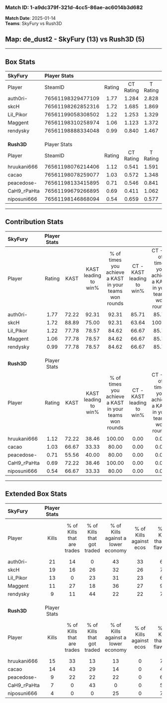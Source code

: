 ### Match ID: 1-a9dc379f-321d-4cc5-86ae-ac6014b3d682  
**Match Date**: 2025-01-14  
**Teams**: SkyFury vs Rush3D  

## **Map**: de_dust2 - SkyFury (13) vs Rush3D (5)  
---  

## Box Stats  

| **SkyFury** | Player Stats      |        |           |          |       |       |       |         |        |      |     |
| :- | :- | :-: | :-: | :-: | :-: | :-: | :-: | :-: | :-: | :-: | :-: |
| Player      | SteamID           | Rating | CT Rating | T Rating | KAST  |  ADR  | Kills | Assists | Deaths | K/D  | HS% |
| auth0ri-    | 76561198329477109 |  1.77  |   1.284   |  2.828   | 72.22 | 105.3 |  21   |    2    |   6    | 3.50 | 61  |
| skcH        | 76561198262852316 |  1.72  |   1.685   |  1.869   | 88.89 | 113.3 |  19   |    5    |   10   | 1.90 | 57  |
| Lil_Pikor   | 76561199058308502 |  1.22  |   1.253   |  1.329   | 77.78 | 67.3  |  13   |    3    |   9    | 1.44 | 53  |
| Maggent     | 76561198310258974 |  1.06  |   1.123   |  1.372   | 77.78 | 65.6  |  11   |    3    |   11   | 1.00 | 54  |
| rendysky    | 76561198888334048 |  0.99  |   0.840   |  1.467   | 77.78 | 82.3  |   9   |    9    |   13   | 0.69 | 77  |
|             |                   |        |           |          |       |       |       |         |        |      |     |
|             |                   |        |           |          |       |       |       |         |        |      |     |
|             |                   |        |           |          |       |       |       |         |        |      |     |
| **Rush3D**  | Player Stats      |        |           |          |       |       |       |         |        |      |     |
| Player      | SteamID           | Rating | CT Rating | T Rating | KAST  |  ADR  | Kills | Assists | Deaths | K/D  | HS% |
| hruukani666 | 76561198076214406 |  1.12  |   0.541   |  1.591   | 72.22 | 86.1  |  15   |    2    |   16   | 0.94 | 66  |
| cacao       | 76561198078259077 |  1.03  |   0.572   |  1.348   | 66.67 | 64.8  |  14   |    3    |   14   | 1.00 | 50  |
| peacedose-  | 76561198133415895 |  0.71  |   0.546   |  0.841   | 55.56 | 73.7  |   9   |    4    |   15   | 0.60 | 55  |
| CaH9_rPaHta | 76561199679266895 |  0.69  |   0.411   |  1.062   | 72.22 | 49.7  |   7   |    3    |   14   | 0.50 | 71  |
| niposuni666 | 76561198146868094 |  0.54  |   0.659   |  0.577   | 66.67 | 54.9  |   4   |    7    |   14   | 0.29 | 100 |
---  

## Contribution Stats  

| **SkyFury** | Player Stats |       |                      |                                                        |                           |                                                             |                          |                                                            |
| :- | :-: | :-: | :-: | :-: | :-: | :-: | :-: | :-: |
| Player      |    Rating    | KAST  | KAST leading to win% | % of times you achieve a KAST in your teams won rounds | CT - KAST leading to win% | CT - % of times you achieve a KAST in your teams won rounds | T - KAST leading to win% | T - % of times you achieve a KAST in your teams won rounds |
| auth0ri-    |     1.77     | 72.22 |        92.31         |                         92.31                          |           85.71           |                            85.71                            |          100.00          |                           100.00                           |
| skcH        |     1.72     | 88.89 |        75.00         |                         92.31                          |           63.64           |                           100.00                            |          100.00          |                           83.33                            |
| Lil_Pikor   |     1.22     | 77.78 |        78.57         |                         84.62                          |           66.67           |                            85.71                            |          100.00          |                           83.33                            |
| Maggent     |     1.06     | 77.78 |        78.57         |                         84.62                          |           66.67           |                            85.71                            |          100.00          |                           83.33                            |
| rendysky    |     0.99     | 77.78 |        78.57         |                         84.62                          |           66.67           |                            85.71                            |          100.00          |                           83.33                            |
|             |              |       |                      |                                                        |                           |                                                             |                          |                                                            |
|             |              |       |                      |                                                        |                           |                                                             |                          |                                                            |
|             |              |       |                      |                                                        |                           |                                                             |                          |                                                            |
| **Rush3D**  | Player Stats |       |                      |                                                        |                           |                                                             |                          |                                                            |
| Player      |    Rating    | KAST  | KAST leading to win% | % of times you achieve a KAST in your teams won rounds | CT - KAST leading to win% | CT - % of times you achieve a KAST in your teams won rounds | T - KAST leading to win% | T - % of times you achieve a KAST in your teams won rounds |
| hruukani666 |     1.12     | 72.22 |        38.46         |                         100.00                         |           0.00            |                            0.00                             |          50.00           |                           100.00                           |
| cacao       |     1.03     | 66.67 |        33.33         |                         80.00                          |           0.00            |                            0.00                             |          44.44           |                           80.00                            |
| peacedose-  |     0.71     | 55.56 |        40.00         |                         80.00                          |           0.00            |                            0.00                             |          57.14           |                           80.00                            |
| CaH9_rPaHta |     0.69     | 72.22 |        38.46         |                         100.00                         |           0.00            |                            0.00                             |          50.00           |                           100.00                           |
| niposuni666 |     0.54     | 66.67 |        33.33         |                         80.00                          |           0.00            |                            0.00                             |          57.14           |                           80.00                            |
---  

## Extended Box Stats  

| **SkyFury** | Player Stats |                            |                            |                                    |                         |                              |                                 |        |                             |                                     |                          |                               |                            |
| :- | :-: | :-: | :-: | :-: | :-: | :-: | :-: | :-: | :-: | :-: | :-: | :-: | :-: |
| Player      |    Kills     | % of Kills that are trades | % of Kills that got traded | % of Kills against a lower economy | % of Kills against ecos | % of Kills that are flawless | % of Kills that are close duels | Deaths | % of Deaths that get traded | % of Deaths against a lower economy | % of Deaths against ecos | % of Deaths that are flawless | % of Deaths that are close |
| auth0ri-    |      21      |             14             |             0              |                 43                 |           33            |              67              |               10                |   6    |             17              |                  0                  |            0             |              50               |             17             |
| skcH        |      19      |             16             |             26             |                 32                 |           26            |              79              |                5                |   10   |             10              |                 20                  |            20            |              50               |             0              |
| Lil_Pikor   |      13      |             0              |             23             |                 31                 |           23            |              69              |               15                |   9    |             22              |                 33                  |            22            |              56               |             0              |
| Maggent     |      11      |             27             |             18             |                 36                 |           27            |              91              |                0                |   11   |             45              |                 27                  |            18            |              64               |             9              |
| rendysky    |      9       |             11             |             44             |                 22                 |           22            |              78              |               11                |   13   |             15              |                 15                  |            8             |              77               |             0              |
|             |              |                            |                            |                                    |                         |                              |                                 |        |                             |                                     |                          |                               |                            |
|             |              |                            |                            |                                    |                         |                              |                                 |        |                             |                                     |                          |                               |                            |
|             |              |                            |                            |                                    |                         |                              |                                 |        |                             |                                     |                          |                               |                            |
| **Rush3D**  | Player Stats |                            |                            |                                    |                         |                              |                                 |        |                             |                                     |                          |                               |                            |
| Player      |    Kills     | % of Kills that are trades | % of Kills that got traded | % of Kills against a lower economy | % of Kills against ecos | % of Kills that are flawless | % of Kills that are close duels | Deaths | % of Deaths that get traded | % of Deaths against a lower economy | % of Deaths against ecos | % of Deaths that are flawless | % of Deaths that are close |
| hruukani666 |      15      |             33             |             13             |                 13                 |            0            |              73              |                7                |   16   |             25              |                 13                  |            0             |              69               |             6              |
| cacao       |      14      |             43             |             29             |                 14                 |            0            |              43              |                0                |   14   |             14              |                  0                  |            0             |              79               |             0              |
| peacedose-  |      9       |             22             |             22             |                 22                 |            0            |              67              |                0                |   15   |              7              |                  7                  |            0             |              67               |             13             |
| CaH9_rPaHta |      7       |             0              |             43             |                 0                  |            0            |              57              |                0                |   14   |             36              |                  0                  |            0             |              86               |             14             |
| niposuni666 |      4       |             0              |             0              |                 25                 |            0            |              75              |               25                |   14   |             14              |                  0                  |            0             |              79               |             7              |
